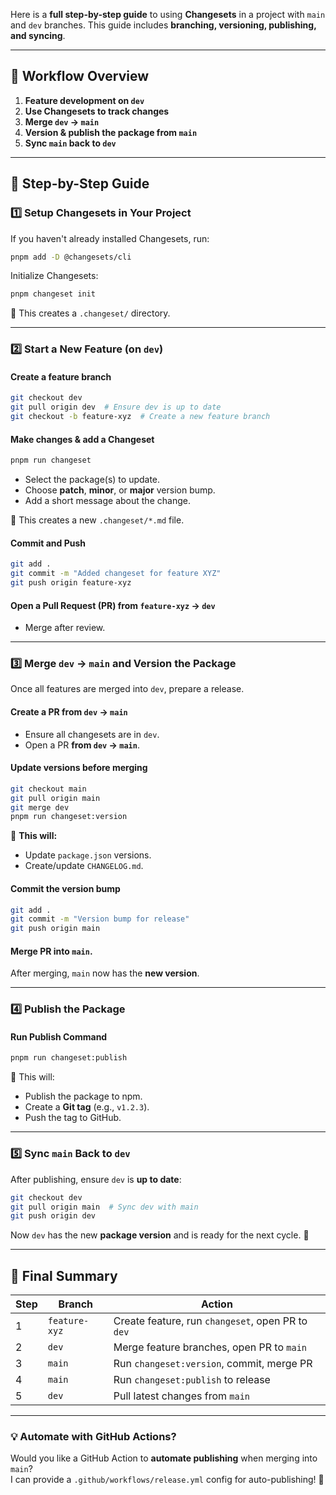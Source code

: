 Here is a **full step-by-step guide** to using **Changesets** in a project with `main` and `dev` branches. This guide includes **branching, versioning, publishing, and syncing**.

---

## **🔹 Workflow Overview**
1. **Feature development on `dev`**  
2. **Use Changesets to track changes**  
3. **Merge `dev` → `main`**  
4. **Version & publish the package from `main`**  
5. **Sync `main` back to `dev`**  

---

## **🔹 Step-by-Step Guide**

### **1️⃣ Setup Changesets in Your Project**
If you haven't already installed Changesets, run:
```bash
pnpm add -D @changesets/cli
```

Initialize Changesets:
```bash
pnpm changeset init
```
🔹 This creates a `.changeset/` directory.

---

### **2️⃣ Start a New Feature (on `dev`)**
#### **Create a feature branch**
```bash
git checkout dev
git pull origin dev  # Ensure dev is up to date
git checkout -b feature-xyz  # Create a new feature branch
```

#### **Make changes & add a Changeset**
```bash
pnpm run changeset
```
- Select the package(s) to update.
- Choose **patch**, **minor**, or **major** version bump.
- Add a short message about the change.

🔹 This creates a new `.changeset/*.md` file.

#### **Commit and Push**
```bash
git add .
git commit -m "Added changeset for feature XYZ"
git push origin feature-xyz
```

#### **Open a Pull Request (PR) from `feature-xyz` → `dev`**
- Merge after review.

---

### **3️⃣ Merge `dev` → `main` and Version the Package**
Once all features are merged into `dev`, prepare a release.

#### **Create a PR from `dev` → `main`**
- Ensure all changesets are in `dev`.
- Open a PR **from `dev` → `main`**.

#### **Update versions before merging**
```bash
git checkout main
git pull origin main
git merge dev
pnpm run changeset:version
```
🔹 **This will:**
- Update `package.json` versions.
- Create/update `CHANGELOG.md`.

#### **Commit the version bump**
```bash
git add .
git commit -m "Version bump for release"
git push origin main
```

#### **Merge PR into `main`.**
After merging, `main` now has the **new version**.

---

### **4️⃣ Publish the Package**
#### **Run Publish Command**
```bash
pnpm run changeset:publish
```
🔹 This will:
- Publish the package to npm.
- Create a **Git tag** (e.g., `v1.2.3`).
- Push the tag to GitHub.

---

### **5️⃣ Sync `main` Back to `dev`**
After publishing, ensure `dev` is **up to date**:
```bash
git checkout dev
git pull origin main  # Sync dev with main
git push origin dev
```

Now `dev` has the new **package version** and is ready for the next cycle. 🚀

---

## **🎯 Final Summary**
| Step | Branch        | Action                                            |
| ---- | ------------- | ------------------------------------------------- |
| 1    | `feature-xyz` | Create feature, run `changeset`, open PR to `dev` |
| 2    | `dev`         | Merge feature branches, open PR to `main`         |
| 3    | `main`        | Run `changeset:version`, commit, merge PR         |
| 4    | `main`        | Run `changeset:publish` to release                |
| 5    | `dev`         | Pull latest changes from `main`                   |

---

### **💡 Automate with GitHub Actions?**
Would you like a GitHub Action to **automate publishing** when merging into `main`?  
I can provide a `.github/workflows/release.yml` config for auto-publishing! 🚀